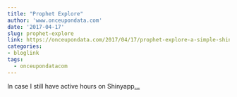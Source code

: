 ```yaml
---
title: "Prophet Explore"
author: 'www.onceupondata.com'
date: '2017-04-17'
slug: prophet-explore
link: https://onceupondata.com/2017/04/17/prophet-explore-a-simple-shiny-app-to-get-introduced-to-prophet/
categories:
- bloglink
tags:
  - onceupondatacom
---
```


In case I still have active hours on Shinyapp[... <i class="fas fa-external-link-alt"></i>](https://onceupondata.com/2017/04/17/prophet-explore-a-simple-shiny-app-to-get-introduced-to-prophet/)

